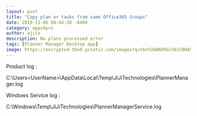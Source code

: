 ```yaml
---
layout: post
title: "Copy plan or tasks from same Office365 Groups"
date: 2019-11-06 08:44:38 -0400
category: apps4pro
author: ajita
description: No plans processed error
tags: [Planner Manager Desktop app]
image: https://encrypted-tbn0.gstatic.com/images?q=tbn%3AANd9GcSb1CBHA5vI5nG3r_IGeSVypuvt4EtWnc25U-GC228NCStLK-0l
---
```

Product log : 

C:\Users\<UserName>\AppData\Local\Temp\JiJiTechnologies\PlannerManager.log 


Windows Service log : 

C:\Windows\Temp\JiJiTechnologies\PlannerManagerService.log 
 

